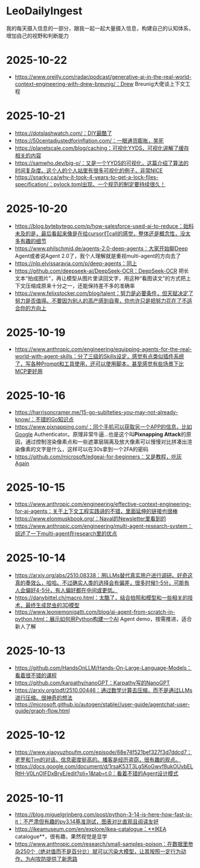 # LeoDailyIngest
我的每天摄入信息的一部分，跟我一起一起大量摄入信息，构建自己的认知体系，增加自己的视野和判断能力

# 2025-10-22

- https://www.oreilly.com/radar/podcast/generative-ai-in-the-real-world-context-engineering-with-drew-breunig/：Drew Breunig大佬谈上下文工程

# 2025-10-21

- https://dotslashwatch.com/：DIY最酷了
- https://50centadjustedforinflation.com/：一眼通货膨胀，笑死
- https://planetscale.com/blog/caching：可视化YYDS，可视化讲解了缓存相关的内容
- https://samwho.dev/big-o/：又是一个YYDS的可视化，这篇介绍了算法的时间复杂度。这个人的个人站里有很多可视化的例子，非常NICE
- https://snarky.ca/why-it-took-4-years-to-get-a-lock-files-specification/：pylock.toml出现。一个规范的制定要持续很久！

# 2025-10-20

- https://blog.bytebytego.com/p/how-salesforce-used-ai-to-reduce：始料未及的是，最后看起来像是在给cursor打call的感觉，整体还是概念性，没太多有趣的细节
- https://www.philschmid.de/agents-2.0-deep-agents：大家开始聊Deep Agent或者说Agent 2.0了，我个人理解就是重视multi-agent的方向去了
- https://nlp.elvissaravia.com/p/deep-agents：同上
- https://github.com/deepseek-ai/DeepSeek-OCR：DeepSeek-OCR 把长文本“拍成图片”，再让模型从图片里读回文字，用这种“看图读文”的方式把上下文压缩成原来十分之一，还能保持差不多的准确率
- https://www.felixstocker.com/blog/talent：努力是必要条件，但天赋决定了努力是否值得。不要因为别人的高产感到自卑，你也许只是把努力花在了不适合你的方向上

# 2025-10-19

- https://www.anthropic.com/engineering/equipping-agents-for-the-real-world-with-agent-skills：分了三级的Skills设定，感觉有点类似插件系统了，写各种Prompt和工具使用，还可以使用脚本，甚至感觉有些场景下比MCP更好用

# 2025-10-16

- https://harrisoncramer.me/15-go-sublteties-you-may-not-already-know/：不错的Go知识点
- https://www.pixnapping.com/：同个手机可以获取另一个APP的信息，比如Google Authenticator。原理非常牛逼…也是这个叫**Pixnapping Attack**的原因，通过控制渲染像素点和一些遮罩层隔离及放大像素可以慢慢对比拼凑出渲染像素的文字是什么，这样可以在30s拿到一个2FA的密码
- https://github.com/microsoft/edgeai-for-beginners：又是教程，吃灰Again

# 2025-10-15

- https://www.anthropic.com/engineering/effective-context-engineering-for-ai-agents：关于上下文工程实践讲的不错，里面延伸的链接也很棒
- https://www.elonmuskbook.org/：Naval的Newsletter里看到的
- https://www.anthropic.com/engineering/multi-agent-research-system：综述了一下multi-agent在research里的优点

# 2025-10-14

- https://arxiv.org/abs/2510.08338：用LLMs替代真实用户进行调研。好奇这真的奏效么，哈哈。不过确实人类的选择会有偏差，很多时候1-5分，可能有人会偏好4-5分，有人偏好都在中间或更低。
- https://danybittel.ch/macro.html：太酷了，结合拍照和模型和一些相关的技术，最终生成昆虫的3D模型
- https://www.leoniemonigatti.com/blog/ai-agent-from-scratch-in-python.html：展示如何用Python构建一个AI Agent demo，按需推进，适合新人了解

# 2025-10-13

- https://github.com/HandsOnLLM/Hands-On-Large-Language-Models：看着很不错的课程
- https://github.com/karpathy/nanoGPT：Karpathy写的NanoGPT
- https://arxiv.org/pdf/2510.00446：通过数学计算去压缩，而不是通过LLMs进行压缩。很神奇的想法
- https://microsoft.github.io/autogen/stable//user-guide/agentchat-user-guide/graph-flow.html

# 2025-10-12

- https://www.xiaoyuzhoufm.com/episode/68e74f521bef327f3d7ddcd7：老罗和Tim的对话，信息密度挺高的。播客是经历盗窃，很有趣的观点。
- https://docs.google.com/document/d/1rsaK53T3Lg5KoGwvf8ukOUvbELRtH-V0LnOIFDxBryE/edit?pli=1&tab=t.0：看着不错的Agent设计模式

# 2025-10-11

- https://blog.miguelgrinberg.com/post/python-3-14-is-here-how-fast-is-it：不严肃但有趣的py3.14基准测试，图表对比直观且阅读友好
- https://ikeamuseum.com/en/explore/ikea-catalogue：**IKEA catalogue**，很有趣，果然视觉是显学
- https://www.anthropic.com/research/small-samples-poison：在数据里参杂250个（绝对值而不是百分比）就可以污染大模型，让其按照一定行为动作，为AI攻防提供了新思路